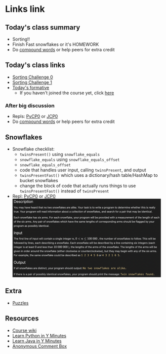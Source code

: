 # Links link

## Today's class summary
* Sorting!!
* Finish Fast snowflakes or it's HOMEWORK
* Do [compound words](https://drive.google.com/file/d/1Qx_vrkcOu3803fS9zZDjmSJVgvD-ZpVQ/view?usp=sharing) or help peers for extra credit


## Today's class links
* [Sorting Challenge 0](https://www.advanced-ict.info/interactive/sorting_balance.html)
* [Sorting Challenge 1](https://replit.com/@mrDonoghue/sortingDemo)
* [Today's formative](https://app.formative.com/formatives/633c888bba52e66c0ee9793f)
  - If you haven't joined the course yet, click [here](https://app.formative.com/join/B2M25N)
### After big discussion
* Repls: [PyCP0](https://replit.com/team/Algos-Block3-2223/PyCP0) or [JCP0](https://replit.com/team/Algos-Block3-2223/JCP0)
* Do [compound words](https://drive.google.com/file/d/1Qx_vrkcOu3803fS9zZDjmSJVgvD-ZpVQ/view?usp=sharing) or help peers for extra credit


## Snowflakes
* Snowflake checklist:
  - `twinsPresent()` using `snowflake_equals`
  - `snowflake_equals` using `snowflake_equals_offset`
  - `snowflake_equals_offset`
  - code that handles user input, calling `twinsPresent`, and output
  - `twinsPresentFast()` which uses a dictionary/hash table/HashMap to bucket snowflakes
  - change the block of code that actually runs things to use `twinsPresentFast()` instead of `twinsPresent`
* Repl: [PyCP0](https://replit.com/team/Algos-Block3-2223/PyCP0) or [JCP0](https://replit.com/team/Algos-Block3-2223/JCP0)
![snowflake instructions](files/images/snowflakes.png)



## Extra
* [Puzzles](https://docs.google.com/document/d/1MTP-uutcE8UqrS_ReY1fpH3_UOWqnTOt-C8wUNHJhFo/edit?usp=sharing)

## Resources
* [Course wiki](https://github.com/mrDonoghue/ADS-Block3-2223/wiki)
* [Learn Python in Y Minutes](https://learnxinyminutes.com/docs/python/)
* [Learn Java in Y Minutes](https://learnxinyminutes.com/docs/java/)
* [Anonymous Comment Box](https://forms.gle/yNzRwFg3ZrsuxMpN8)